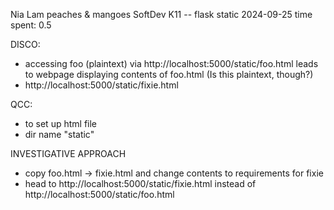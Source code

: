 Nia Lam
peaches & mangoes
SoftDev
K11 -- flask static
2024-09-25
time spent: 0.5

DISCO:
- accessing foo (plaintext) via http://localhost:5000/static/foo.html leads to webpage displaying contents of foo.html (Is this plaintext, though?)
- http://localhost:5000/static/fixie.html

QCC:
- <!DOCTYPE html> to set up html file
- dir name "static"

INVESTIGATIVE APPROACH
- copy foo.html -> fixie.html and change contents to requirements for fixie
- head to http://localhost:5000/static/fixie.html instead of http://localhost:5000/static/foo.html